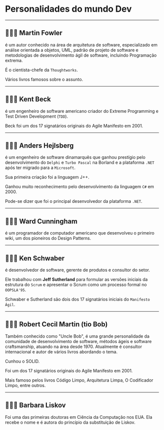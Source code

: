 # Personalidades do mundo Dev

---

## 🧙🏼‍♂️ Martin Fowler

é um autor conhecido na área de arquitetura de software, especializado em análise orientada a objetos, UML, padrão de projeto de software e metodologias de desenvolvimento ágil de software, incluindo Programação extrema.

É o cientista-chefe da `Thoughtworks`.

Vários livros famosos sobre o assunto.

---

## 🧙🏼‍♂️ Kent Beck

é um engenheiro de software americano criador do Extreme Programming e Test Driven Development (`TDD`). 

Beck foi um dos 17 signatários originais do Agile Manifesto em 2001.

---

## 🧙🏼‍♂️ Anders Hejlsberg

é um engenheiro de software dinamarquês que ganhou prestígio pelo desenvolvimento do `Delphi` e `Turbo Pascal` na Borland e a plataforma `.NET` após ter migrado para a `Microsoft`.

Sua primeira criação foi a linguagem J++.

Ganhou muito reconhecimento pelo desenvolvimento da linguagem `C#` em 2000.

Pode-se dizer que foi o principal desenvolvedor da plataforma `.NET`.

---

## 🧙🏼‍♂️ Ward Cunningham

é um programador de computador americano que desenvolveu o primeiro wiki, um dos pioneiros do Design Patterns.

---

## 🧙🏼‍♂️ Ken Schwaber

é desenvolvedor de software, gerente de produtos e consultor do setor. 

Ele trabalhou com **Jeff Sutherland** para formular as versões iniciais da estrutura do `Scrum` e apresentar o Scrum como um processo formal no `OOPSLA'95`. 

Schwaber e Sutherland são dois dos 17 signatários iniciais do `Manifesto Ágil`.

---

## 🧙🏼‍♂️ Robert Cecil Martin (tio Bob)

Também conhecido como "Uncle Bob", é uma grande personalidade da comunidade de desenvolvimento de software, métodos ágeis e software craftsmanship, atuando na área desde 1970. Atualmente é consultor internacional e autor de vários livros abordando o tema.

Cunhou o SOLID.

Foi um dos 17 signatários originais do Agile Manifesto em 2001.

Mais famoso pelos livros Código Limpo, Arquitetura Limpa, O Codificador Limpo, entre outros.

---

## 🧙🏼‍♂️ Barbara Liskov

Foi uma das primeiras doutoras em Ciência da Computação nos EUA. 
Ela recebe o nome e é autora do princípio da substituição de Liskov.
